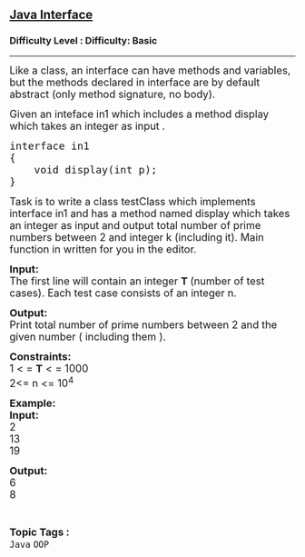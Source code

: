 <h2><a href="https://www.geeksforgeeks.org/problems/java-interface/1?page=1&difficulty=Basic&status=unsolved,attempted&sortBy=accuracy">Java Interface</a></h2><h3>Difficulty Level : Difficulty: Basic</h3><hr><div class="problems_problem_content__Xm_eO"><p><span style="font-size: 18px;">Like a class, an interface can have methods and variables, but the methods declared in interface are by default abstract (only method signature, no body). &nbsp;</span></p>
<p><span style="font-size: 18px;">Given an inteface in1 which includes a method display which takes an integer as input .</span></p>
<pre><span style="font-size: 18px;">interface in1
{
    void display(int p);
}</span></pre>
<p><span style="font-size: 18px;">Task is to write a class testClass which implements interface in1 and has a method named display which takes an integer as input and output total number of prime numbers between 2 and integer k (including it). Main function in written for you in the editor.</span></p>
<p><span style="font-size: 18px;"><strong>Input:&nbsp;</strong><br>The first line will&nbsp;contain&nbsp;an&nbsp;integer&nbsp;<strong>T&nbsp;</strong>(number of test cases). Each test case consists of an integer n.</span></p>
<p><span style="font-size: 18px;"><strong>Output:&nbsp;</strong><br>Print total number of prime numbers between 2 and the given number ( including them ).</span></p>
<p><span style="font-size: 18px;"><strong>Constraints:&nbsp;</strong><br>1 &lt; =&nbsp;<strong>T</strong>&nbsp;&lt; = 1000<br>2&lt;= n &lt;= 10<sup>4</sup></span></p>
<p><span style="font-size: 18px;"><strong>Example:<br>Input:</strong><br>2<br>13<br>19</span></p>
<p><span style="font-size: 18px;"><strong>Output:</strong><br>6<br>8</span></p></div><br><p><span style=font-size:18px><strong>Topic Tags : </strong><br><code>Java</code>&nbsp;<code>OOP</code>&nbsp;